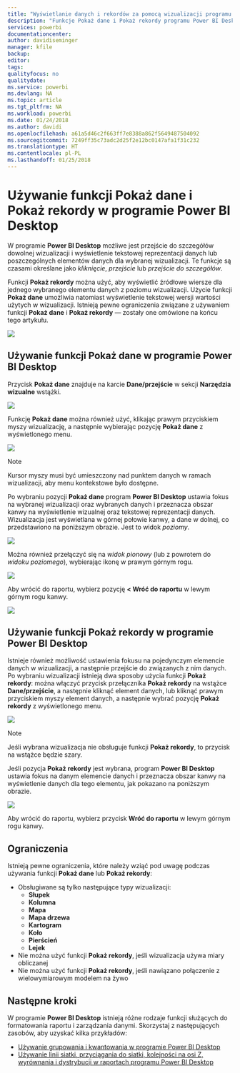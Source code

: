```yaml
---
title: "Wyświetlanie danych i rekordów za pomocą wizualizacji programu Power BI Desktop"
description: "Funkcje Pokaż dane i Pokaż rekordy programu Power BI Desktop umożliwiają przechodzenie do szczegółów"
services: powerbi
documentationcenter: 
author: davidiseminger
manager: kfile
backup: 
editor: 
tags: 
qualityfocus: no
qualitydate: 
ms.service: powerbi
ms.devlang: NA
ms.topic: article
ms.tgt_pltfrm: NA
ms.workload: powerbi
ms.date: 01/24/2018
ms.author: davidi
ms.openlocfilehash: a61a5d46c2f663ff7e8388a862f5649487504092
ms.sourcegitcommit: 7249ff35c73adc2d25f2e12bc0147afa1f31c232
ms.translationtype: HT
ms.contentlocale: pl-PL
ms.lasthandoff: 01/25/2018
---
```

# <a name="use-see-data-and-see-records-in-power-bi-desktop"></a>Używanie funkcji Pokaż dane i Pokaż rekordy w programie Power BI Desktop
W programie **Power BI Desktop** możliwe jest przejście do szczegółów dowolnej wizualizacji i wyświetlenie tekstowej reprezentacji danych lub poszczególnych elementów danych dla wybranej wizualizacji. Te funkcje są czasami określane jako *kliknięcie*, *przejście* lub *przejście do szczegółów*.

Funkcji **Pokaż rekordy** można użyć, aby wyświetlić źródłowe wiersze dla jednego wybranego elementu danych z poziomu wizualizacji. Użycie funkcji **Pokaż dane** umożliwia natomiast wyświetlenie tekstowej wersji wartości użytych w wizualizacji. Istnieją pewne ograniczenia związane z używaniem funkcji **Pokaż dane** i **Pokaż rekordy** — zostały one omówione na końcu tego artykułu.

![](media/desktop-see-data-see-records/see-data-see-records_1.png)

## <a name="using-see-data-in-power-bi-desktop"></a>Używanie funkcji Pokaż dane w programie Power BI Desktop
Przycisk **Pokaż dane** znajduje na karcie **Dane/przejście** w sekcji **Narzędzia wizualne** wstążki.

![](media/desktop-see-data-see-records/see-data-see-records_2.png)

Funkcję **Pokaż dane** można również użyć, klikając prawym przyciskiem myszy wizualizację, a następnie wybierając pozycję **Pokaż dane** z wyświetlonego menu.

![](media/desktop-see-data-see-records/see-data-see-records_3.png)

> [!NOTE]
> Kursor myszy musi być umieszczony nad punktem danych w ramach wizualizacji, aby menu kontekstowe było dostępne.
> 
> 

Po wybraniu pozycji **Pokaż dane** program **Power BI Desktop** ustawia fokus na wybranej wizualizacji oraz wybranych danych i przeznacza obszar kanwy na wyświetlenie wizualnej oraz tekstowej reprezentacji danych. Wizualizacja jest wyświetlana w górnej połowie kanwy, a dane w dolnej, co przedstawiono na poniższym obrazie. Jest to widok *poziomy*.

![](media/desktop-see-data-see-records/see-data-see-records_4.png)

Można również przełączyć się na *widok pionowy* (lub z powrotem do *widoku poziomego*), wybierając ikonę w prawym górnym rogu.

![](media/desktop-see-data-see-records/see-data-see-records_5.png)

Aby wrócić do raportu, wybierz pozycję **< Wróć do raportu** w lewym górnym rogu kanwy.

![](media/desktop-see-data-see-records/see-data-see-records_6.png)

## <a name="using-see-records-in-power-bi-desktop"></a>Używanie funkcji Pokaż rekordy w programie Power BI Desktop
Istnieje również możliwość ustawienia fokusu na pojedynczym elemencie danych w wizualizacji, a następnie przejście do związanych z nim danych. Po wybraniu wizualizacji istnieją dwa sposoby użycia funkcji **Pokaż rekordy**: można włączyć przycisk przełącznika **Pokaż rekordy** na wstążce **Dane/przejście**, a następnie kliknąć element danych, lub kliknąć prawym przyciskiem myszy element danych, a następnie wybrać pozycję **Pokaż rekordy** z wyświetlonego menu.

![](media/desktop-see-data-see-records/see-data-see-records_7.png)

> [!NOTE]
> Jeśli wybrana wizualizacja nie obsługuje funkcji **Pokaż rekordy**, to przycisk na wstążce będzie szary.
> 
> 

Jeśli pozycja **Pokaż rekordy** jest wybrana, program **Power BI Desktop** ustawia fokus na danym elemencie danych i przeznacza obszar kanwy na wyświetlenie danych dla tego elementu, jak pokazano na poniższym obrazie.

![](media/desktop-see-data-see-records/see-data-see-records_8.png)

Aby wrócić do raportu, wybierz przycisk **Wróć do raportu** w lewym górnym rogu kanwy.

## <a name="limitations"></a>Ograniczenia
Istnieją pewne ograniczenia, które należy wziąć pod uwagę podczas używania funkcji **Pokaż dane** lub **Pokaż rekordy**:

* Obsługiwane są tylko następujące typy wizualizacji:
  * **Słupek**
  * **Kolumna**
  * **Mapa**
  * **Mapa drzewa**
  * **Kartogram**
  * **Koło**
  * **Pierścień**
  * **Lejek**
* Nie można użyć funkcji **Pokaż rekordy**, jeśli wizualizacja używa miary obliczanej
* Nie można użyć funkcji **Pokaż rekordy**, jeśli nawiązano połączenie z wielowymiarowym modelem na żywo

## <a name="next-steps"></a>Następne kroki
W programie **Power BI Desktop** istnieją różne rodzaje funkcji służących do formatowania raportu i zarządzania danymi. Skorzystaj z następujących zasobów, aby uzyskać kilka przykładów:

* [Używanie grupowania i kwantowania w programie Power BI Desktop](desktop-grouping-and-binning.md)
* [Używanie linii siatki, przyciągania do siatki, kolejności na osi Z, wyrównania i dystrybucji w raportach programu Power BI Desktop](desktop-gridlines-snap-to-grid.md)

